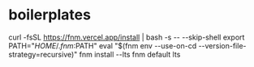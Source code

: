 # boilerplates
curl -fsSL https://fnm.vercel.app/install | bash -s -- --skip-shell
export PATH="$HOME/.fnm:$PATH"
eval "$(fnm env --use-on-cd --version-file-strategy=recursive)"
fnm install --lts
fnm default lts
